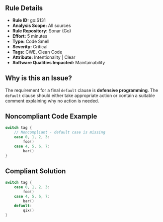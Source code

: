 
## Rule Details

- **Rule ID:** go:S131  
- **Analysis Scope:** All sources  
- **Rule Repository:** Sonar (Go)  
- **Effort:** 5 minutes  
- **Type:** Code Smell  
- **Severity:** Critical  
- **Tags:** CWE, Clean Code  
- **Attribute:** Intentionality | Clear  
- **Software Qualities Impacted:** Maintainability  

## Why is this an Issue?

The requirement for a final `default` clause is **defensive programming**. The `default` clause should either take appropriate action or contain a suitable comment explaining why no action is needed. 

## Noncompliant Code Example

```go
switch tag {
    // Noncompliant - default case is missing
    case 0, 1, 2, 3:
        foo()
    case 4, 5, 6, 7:
        bar()
}
```

## Compliant Solution

```go
switch tag {
    case 0, 1, 2, 3:
        foo()
    case 4, 5, 6, 7:
        bar()
    default:
        qix()
}
```

